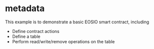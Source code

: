 # metadata

This example is to demonstrate a basic EOSIO smart contract, including

- Define contract actions
- Define a table
- Perform read/write/remove operations on the table
